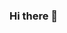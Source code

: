 ### Hi there 👋

<!--
**AgnideepSarkar/AgnideepSarkar** is a ✨ _special_ ✨ repository because its `README.md` (this file) appears on your GitHub profile.

Hi. I'm Agnideep. I am starting out my journey of learning Cloud computing , Machine learning , AI and Data Science with this github profile. I have worked with Java ,sql,html,css,javascript, building bots using Selenium Webdriver automating tests and all sorts of tasks in increasing order of being mundane and repeatative.   
 

- 🔭 I’m currently working on ...
- 🌱 I’m currently learning ...
- 👯 I’m looking to collaborate on ...
- 🤔 I’m looking for help with ...
- 💬 Ask me about ...
- 📫 How to reach me: ...
- 😄 Pronouns: ...
- ⚡ Fun fact: ...
-->
